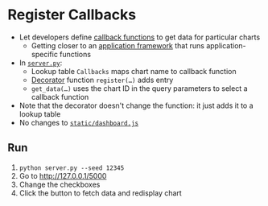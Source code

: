 # Register Callbacks

<p id="terms"></p>

-   Let developers define [callback functions](g:callback) to get data for particular charts
    -   Getting closer to an [application framework](g:app-framework) that runs application-specific functions
-   In [`server.py`](./server.py):
    -   Lookup table `Callbacks` maps chart name to callback function
    -   [Decorator](g:decorator) function `register(…)` adds entry
    -   `get_data(…)` uses the chart ID in the query parameters to select a callback function
-   Note that the decorator doesn't change the function: it just adds it to a lookup table
-   No changes to [`static/dashboard.js`](./static/dashboard.js)

## Run

1.  `python server.py --seed 12345`
1.  Go to <http://127.0.0.1/5000>
1.  Change the checkboxes
1.  Click the button to fetch data and redisplay chart
